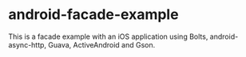 android-facade-example
======================

This is a facade example with an iOS application using Bolts, android-async-http, Guava, ActiveAndroid and Gson.

